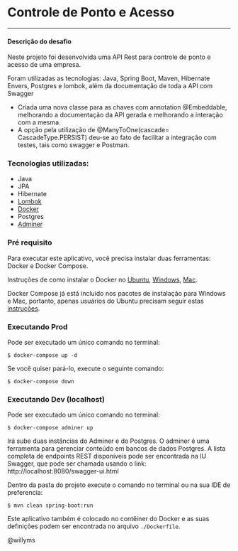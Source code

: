  Controle de Ponto e Acesso
===========================
---
#### Descrição do desafio
Neste projeto foi desenvolvida uma API Rest para controle de ponto e acesso de uma empresa.

Foram utilizadas as tecnologias: Java, Spring Boot, Maven, Hibernate Envers, Postgres e lombok, além da documentação de toda a API com Swagger

* Criada uma nova classe para as chaves com annotation @Embeddable, melhorando a documentação da API gerada e melhorando a interação com a mesma.
* A opção pela utilização de @ManyToOne(cascade= CascadeType.PERSIST) deu-se ao fato de facilitar a integração com testes, tais como swagger e Postman.

### Tecnologias utilizadas:

- Java
- JPA
- Hibernate
- [Lombok](https://projectlombok.org/)
- [Docker](https://docs.docker.com/get-started/)
- Postgres
- [Adminer](https://www.adminer.org/)

### Pré requisito
Para executar este aplicativo, você precisa instalar duas ferramentas: Docker e Docker Compose.

Instruções de como instalar o Docker no [Ubuntu](https://docs.docker.com/engine/install/ubuntu/), [Windows](https://docs.docker.com/docker-for-windows/install/), [Mac](https://docs.docker.com/docker-for-mac/install/).

Docker Compose já está incluído nos pacotes de instalação para Windows e Mac, portanto, apenas usuários do Ubuntu precisam seguir estas [instruções](https://docs.docker.com/compose/install/).

### Executando Prod
Pode ser executado um único comando no terminal:
~~~
$ docker-compose up -d
~~~
Se você quiser pará-lo, execute o seguinte comando:
~~~
$ docker-compose down
~~~

### Executando Dev (localhost)
Pode ser executado um único comando no terminal:
~~~
$ docker-compose adminer up 
~~~

Irá sube duas instâncias do Adminer e do Postgres. O adminer é uma ferramenta para gerenciar conteúdo em bancos de dados Postgres. 
A lista completa de endpoints REST disponíveis pode ser encontrada na IU Swagger, que pode ser chamada usando o link: http://localhost:8080/swagger-ui.html

Dentro da pasta do projeto execute o comando no terminal ou na sua IDE de preferencia:

~~~
$ mvn clean spring-boot:run
~~~

Este aplicativo também é colocado no contêiner do Docker e as suas definições podem ser encontrada no arquivo `./Dockerfile`.

@willyms